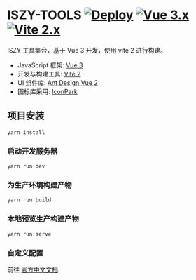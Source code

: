 # ISZY-TOOLS [![Deploy](https://github.com/ZvonimirSun/iszy-tools/actions/workflows/deploy.yml/badge.svg)](https://github.com/ZvonimirSun/iszy-tools/actions/workflows/deploy.yml) [![Vue 3.x](https://img.shields.io/badge/vue-3.x-brightgreen)](https://v3.cn.vuejs.org/) [![Vite 2.x](https://img.shields.io/badge/Vite-2.x-blue)](https://cn.vitejs.dev/)

ISZY 工具集合，基于 Vue 3 开发，使用 vite 2 进行构建。

- JavaScript 框架: [Vue 3](https://v3.cn.vuejs.org/)
- 开发与构建工具: [Vite 2](https://cn.vitejs.dev/)
- UI 组件库: [Ant Design Vue 2](https://github.com/vueComponent/ant-design-vue/)
- 图标库采用: [IconPark](https://github.com/vueComponent/ant-design-vue/)

## 项目安装

```
yarn install
```

### 启动开发服务器

```
yarn run dev
```

### 为生产环境构建产物

```
yarn run build
```

### 本地预览生产构建产物

```
yarn run serve
```

### 自定义配置

前往 [官方中文文档](https://cn.vitejs.dev/config/).
